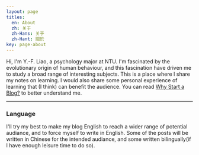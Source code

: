 ```yaml
---
layout: page
titles:
  en: About
  zh: 关于
  zh-Hans: 关于
  zh-Hant: 關於
key: page-about
---
```


Hi, I'm Y.-F. Liao, a psychology major at NTU. I'm fascinated by the evolutionary origin of human behaviour, and this fascination have driven me to study a broad range of interesting subjects. This is a place where I share my notes on learning. I would also share some personal experience of learning that (I think) can benefit the audience. You can read [Why Start a Blog?](https://liao961120.github.io/2017/11/26/why-start-a-blog.html) to better understand me.

----------------------
### Language
I'll try my best to make my blog English to reach a wider range of potential audiance, and to force myself to write in English. Some of the posts will be written in Chinese for the intended audiance, and some written bilingually(if I have enough leisure time to do so).

